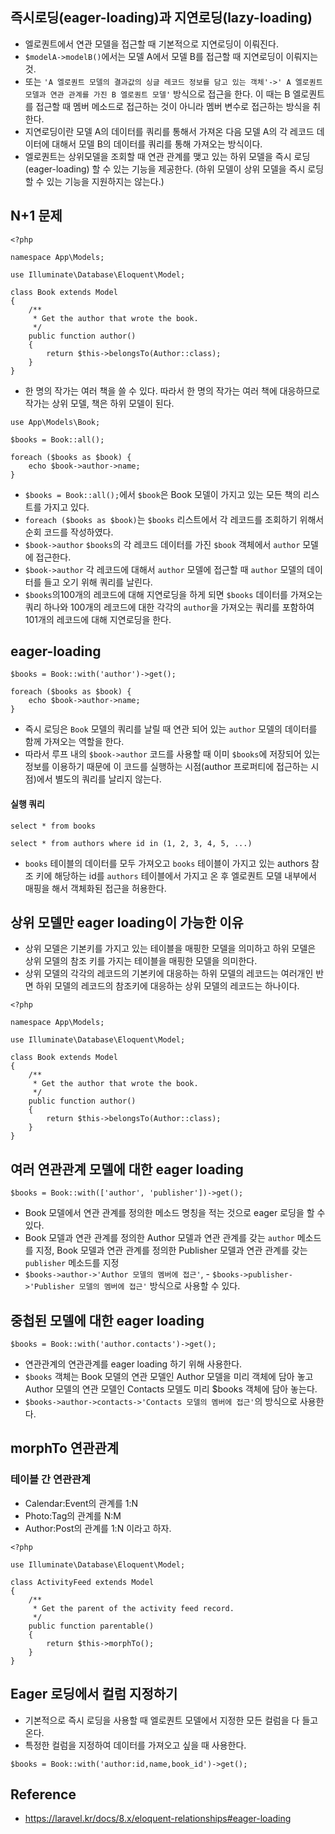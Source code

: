 ## 즉시로딩(eager-loading)과 지연로딩(lazy-loading)
- 엘로퀀트에서 연관 모델을 접근할 때 기본적으로 지연로딩이 이뤄진다.
- `$modelA->modelB()`에서는 모델 A에서 모델 B를 접근할 때 지연로딩이 이뤄지는 것.
- 또는 `'A 엘로퀀트 모델의 결과값의 싱글 레코드 정보를 담고 있는 객체'->' A 엘로퀀트 모델과 연관 관계를 가진 B 엘로퀀트 모델'` 방식으로 접근을 한다. 이 때는 B 엘로퀀트를 접근할 때 멤버 메소드로 접근하는 것이 아니라 멤버 변수로 접근하는 방식을 취한다.
- 지연로딩이란 모델 A의 데이터를 쿼리를 통해서 가져온 다음 모델 A의 각 레코드 데이터에 대해서 모델 B의 데이터를 쿼리를 통해 가져오는 방식이다.
- 엘로퀀트는 상위모델을 조회할 때 연관 관계를 맺고 있는 하위 모델을 즉시 로딩(eager-loading) 할 수 있는 기능을 제공한다. (하위 모델이 상위 모델을 즉시 로딩할 수 있는 기능을 지원하지는 않는다.)

## N+1 문제
```
<?php

namespace App\Models;

use Illuminate\Database\Eloquent\Model;

class Book extends Model
{
    /**
     * Get the author that wrote the book.
     */
    public function author()
    {
        return $this->belongsTo(Author::class);
    }
}
```
- 한 명의 작가는 여러 책을 쓸 수 있다. 따라서 한 명의 작가는 여러 책에 대응하므로 작가는 상위 모델, 책은 하위 모델이 된다.

```
use App\Models\Book;

$books = Book::all();

foreach ($books as $book) {
    echo $book->author->name;
}
```
- `$books = Book::all();`에서 `$book`은 Book 모델이 가지고 있는 모든 책의 리스트를 가지고 있다.
- `foreach ($books as $book)`는 `$books` 리스트에서 각 레코드를 조회하기 위해서 순회 코드를 작성하였다.
- `$book->author` `$books`의 각 레코드 데이터를 가진 `$book` 객체에서 `author` 모델에 접근한다.
- `$book->author` 각 레코드에 대해서 `author` 모델에 접근할 때 `author` 모델의 데이터를 들고 오기 위해 쿼리를 날린다.
- `$books`의100개의 레코드에 대해 지연로딩을 하게 되면 `$books` 데이터를 가져오는 쿼리 하나와 100개의 레코드에 대한 각각의 `author`을 가져오는 쿼리를 포함하여 101개의 레코드에 대해 지연로딩을 한다.


## eager-loading
```
$books = Book::with('author')->get();

foreach ($books as $book) {
    echo $book->author->name;
}
```
- 즉시 로딩은 `Book` 모델의 쿼리를 날릴 때 연관 되어 있는 `author` 모델의 데이터를 함께 가져오는 역할을 한다.
- 따라서 루프 내의 `$book->author` 코드를 사용할 때 이미 `$books`에 저장되어 있는 정보를 이용하기 때문에 이 코드를 실행하는 시점(author 프로퍼티에 접근하는 시점)에서 별도의 쿼리를 날리지 않는다.

#### 실행 쿼리
```
select * from books

select * from authors where id in (1, 2, 3, 4, 5, ...)
```
- `books` 테이블의 데이터를 모두 가져오고 `books` 테이블이 가지고 있는 authors 참조 키에 해당하는 id를 `authors` 테이블에서 가지고 온 후 엘로퀀트 모델 내부에서 매핑을 해서 객체화된 접근을 허용한다.

## 상위 모델만 eager loading이 가능한 이유
- 상위 모델은 기본키를 가지고 있는 테이블을 매핑한 모델을 의미하고 하위 모델은 상위 모델의 참조 키를 가지는 테이블을 매핑한 모델을 의미한다.
- 상위 모델의 각각의 레코드의 기본키에 대응하는 하위 모델의 레코드는 여러개인 반면 하위 모델의 레코드의 참조키에 대응하는 상위 모델의 레코드는 하나이다.


```
<?php

namespace App\Models;

use Illuminate\Database\Eloquent\Model;

class Book extends Model
{
    /**
     * Get the author that wrote the book.
     */
    public function author()
    {
        return $this->belongsTo(Author::class);
    }
}
```

## 여러 연관관계 모델에 대한 eager loading
```
$books = Book::with(['author', 'publisher'])->get();
```
- Book 모델에서 연관 관계를 정의한 메소드 명칭을 적는 것으로 eager 로딩을 할 수 있다.
- Book 모델과 연관 관계를 정의한 Author 모델과 연관 관계를 갖는 `author` 메소드를 지정, Book 모델과 연관 관계를 정의한 Publisher 모델과 연관 관계를 갖는 `publisher` 메소드를 지정
- `$books->author->'Author 모델의 멤버에 접근'`, - `$books->publisher->'Publisher 모델의 멤버에 접근'` 방식으로 사용할 수 있다.


## 중첩된 모델에 대한 eager loading
```
$books = Book::with('author.contacts')->get();
```
- 연관관계의 연관관계를 eager loading 하기 위해 사용한다. 
- `$books` 객체는 Book 모델의 연관 모델인 Author 모델을 미리 객체에 담아 놓고 Author 모델의 연관 모델인 Contacts 모델도 미리 $books 객체에 담아 놓는다.
- `$books->author->contacts->'Contacts 모델의 멤버에 접근'`의 방식으로 사용한다.


## morphTo 연관관계
### 테이블 간 연관관계
- Calendar:Event의 관계를 1:N
- Photo:Tag의 관계를 N:M
- Author:Post의 관계를 1:N
이라고 하자.

```
<?php

use Illuminate\Database\Eloquent\Model;

class ActivityFeed extends Model
{
    /**
     * Get the parent of the activity feed record.
     */
    public function parentable()
    {
        return $this->morphTo();
    }
}
```

## Eager 로딩에서 컬럼 지정하기
- 기본적으로 즉시 로딩을 사용할 때 엘로퀀트 모델에서 지정한 모든 컬럼을 다 들고 온다.
- 특정한 컬럼을 지정하여 데이터를 가져오고 싶을 때 사용한다.
```
$books = Book::with('author:id,name,book_id')->get();
```




## Reference
- https://laravel.kr/docs/8.x/eloquent-relationships#eager-loading
